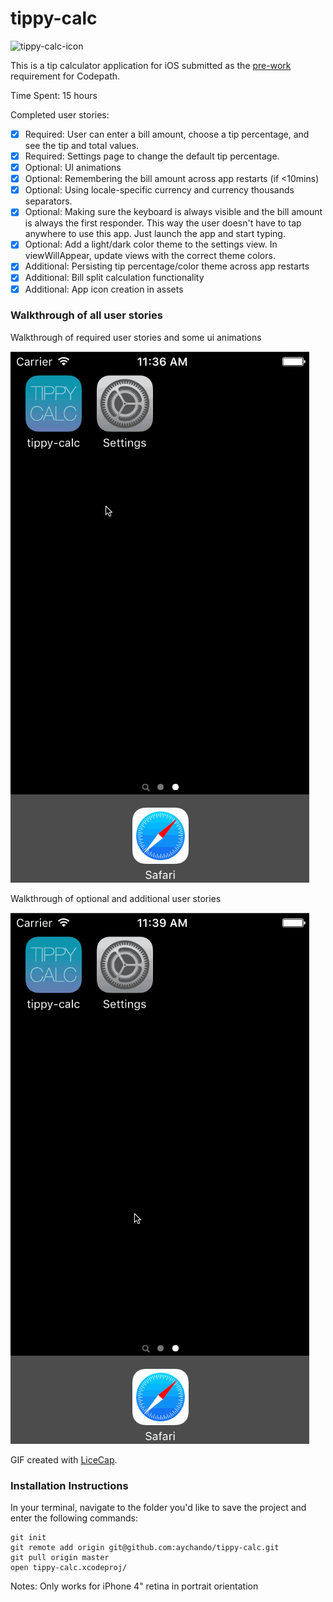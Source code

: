 # tippy-calc
![tippy-calc-icon](https://cloud.githubusercontent.com/assets/5696002/11513961/f79b847a-982a-11e5-9d27-0f242d0c8047.png)

This is a tip calculator application for iOS submitted as the [pre-work](https://gist.github.com/timothy1ee/6858b706304a2397a7e2) requirement for Codepath.

Time Spent: 15 hours

Completed user stories:

* [x] Required: User can enter a bill amount, choose a tip percentage, and see the tip and total values.
* [x] Required: Settings page to change the default tip percentage.
* [x] Optional: UI animations
* [x] Optional: Remembering the bill amount across app restarts (if <10mins)
* [x] Optional: Using locale-specific currency and currency thousands separators.
* [x] Optional: Making sure the keyboard is always visible and the bill amount is always the first responder. This way the user doesn't have to tap anywhere to use this app. Just launch the app and start typing.
* [x] Optional: Add a light/dark color theme to the settings view. In viewWillAppear, update views with the correct theme colors.
* [x] Additional: Persisting tip percentage/color theme across app restarts
* [x] Additional: Bill split calculation functionality
* [x] Additional: App icon creation in assets

### Walkthrough of all user stories
Walkthrough of required user stories and some ui animations

![Video Walkthrough](tippy-calc-gif-1.gif)

Walkthrough of optional and additional user stories

![Video Walkthrough](tippy-calc-gif-2.gif)

GIF created with [LiceCap](http://www.cockos.com/licecap/).

### Installation Instructions 

In your terminal, navigate to the folder you'd like to save the project and enter the following commands:

```
git init
git remote add origin git@github.com:aychando/tippy-calc.git
git pull origin master
open tippy-calc.xcodeproj/
```

Notes: Only works for iPhone 4" retina in portrait orientation



